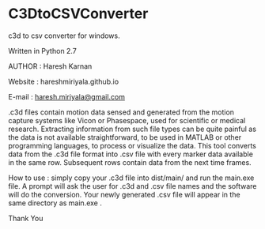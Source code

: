 # C3DtoCSVConverter
c3d to csv converter for windows. 

Written in Python 2.7

AUTHOR  : Haresh Karnan 

Website : hareshmiriyala.github.io

E-mail  : haresh.miriyala@gmail.com

.c3d files contain motion data sensed and generated from the motion capture systems like Vicon or Phasespace, used for scientific or medical research. Extracting information from such file types can be quite painful as the data is not available straightforward, to be used in MATLAB or other programming languages, to process or visualize the data. This tool converts data from the .c3d file format into .csv file with every marker data available in the same row. Subsequent rows contain data from the next time frames.  

How to use : simply copy your .c3d file into dist/main/  and run the main.exe file. A prompt will ask the user for .c3d and .csv file names and the software will do the conversion. Your newly generated .csv file will appear in the same directory as main.exe . 

Thank You 
